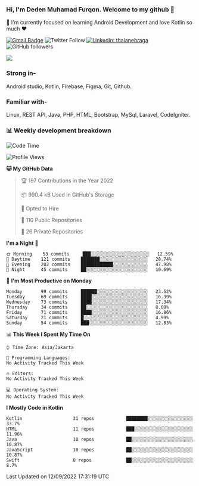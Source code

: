 ### Hi, I'm Deden Muhamad Furqon. Welcome to my github 👋

<!--
**furqoncreative/furqoncreative** is a ✨ _special_ ✨ repository because its `README.md` (this file) appears on your GitHub profile.

Here are some ideas to get you started:

- 🔭 I’m currently working on ...
- 👯 I’m looking to collaborate on ...
- 🤔 I’m looking for help with ...
- 💬 Ask me about ...
- 📫 How to reach me: ...
- 😄 Pronouns: ...
- ⚡ Fun fact: ...
-->

  🌱 I'm currently focused on learning Android Development and love Kotlin so much ❤ 

[![Gmail Badge](https://img.shields.io/badge/-furqoncreative24@gmail.com-c14438?style=flat-square&logo=Gmail&logoColor=white&link=mailto:furqoncreative24@gmail.com)](mailto:furqoncreative24@gmail.com)
![Twitter Follow](https://img.shields.io/twitter/follow/furqoncreative?label=Follow)
[![Linkedin: thaianebraga](https://img.shields.io/badge/-Deden_Muhamad_Furqon-blue?style=flat-square&logo=Linkedin&logoColor=white&link=https://www.linkedin.com/in/anmol-p-singh/)](https://www.linkedin.com/in/furqoncreative/)
![GitHub followers](https://img.shields.io/github/followers/furqoncreative?label=Follow&style=social)

<img src="https://github-readme-stats.sera5-dev.vercel.app/api?username=furqoncreative&hide=stars&show_icons=true&count_private=true&include_all_commits=true&title_color=#008080&icon_color=#008080&hide_border=true" width="">

### Strong in-

Android studio, Kotlin, Firebase, Figma, Git, Github.

### Familiar with-
Linux, REST API, Java, PHP, HTML, Bootstrap, MySql, Laravel, CodeIgniter.

### 📊 Weekly development breakdown

<!--START_SECTION:waka-->
![Code Time](http://img.shields.io/badge/Code%20Time-1%2C210%20hrs%204%20mins-blue)

![Profile Views](http://img.shields.io/badge/Profile%20Views-0-blue)

**🐱 My GitHub Data** 

> 🏆 197 Contributions in the Year 2022
 > 
> 📦 990.4 kB Used in GitHub's Storage 
 > 
> 💼 Opted to Hire
 > 
> 📜 110 Public Repositories 
 > 
> 🔑 26 Private Repositories  
 > 
**I'm a Night 🦉** 

```text
🌞 Morning    53 commits     ███░░░░░░░░░░░░░░░░░░░░░░   12.59% 
🌆 Daytime    121 commits    ███████░░░░░░░░░░░░░░░░░░   28.74% 
🌃 Evening    202 commits    ████████████░░░░░░░░░░░░░   47.98% 
🌙 Night      45 commits     ██░░░░░░░░░░░░░░░░░░░░░░░   10.69%

```
📅 **I'm Most Productive on Monday** 

```text
Monday       99 commits     ██████░░░░░░░░░░░░░░░░░░░   23.52% 
Tuesday      69 commits     ████░░░░░░░░░░░░░░░░░░░░░   16.39% 
Wednesday    73 commits     ████░░░░░░░░░░░░░░░░░░░░░   17.34% 
Thursday     34 commits     ██░░░░░░░░░░░░░░░░░░░░░░░   8.08% 
Friday       71 commits     ████░░░░░░░░░░░░░░░░░░░░░   16.86% 
Saturday     21 commits     █░░░░░░░░░░░░░░░░░░░░░░░░   4.99% 
Sunday       54 commits     ███░░░░░░░░░░░░░░░░░░░░░░   12.83%

```


📊 **This Week I Spent My Time On** 

```text
⌚︎ Time Zone: Asia/Jakarta

💬 Programming Languages: 
No Activity Tracked This Week

🔥 Editors: 
No Activity Tracked This Week

💻 Operating System: 
No Activity Tracked This Week

```

**I Mostly Code in Kotlin** 

```text
Kotlin                   31 repos            ████████░░░░░░░░░░░░░░░░░   33.7% 
HTML                     11 repos            ███░░░░░░░░░░░░░░░░░░░░░░   11.96% 
Java                     10 repos            ██░░░░░░░░░░░░░░░░░░░░░░░   10.87% 
JavaScript               10 repos            ██░░░░░░░░░░░░░░░░░░░░░░░   10.87% 
Swift                    8 repos             ██░░░░░░░░░░░░░░░░░░░░░░░   8.7%

```



 Last Updated on 12/09/2022 17:31:19 UTC
<!--END_SECTION:waka-->
